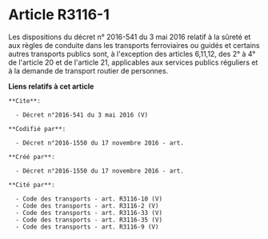 # Article R3116-1

Les dispositions du décret n° 2016-541 du 3 mai 2016 relatif à la sûreté et aux règles de conduite dans les transports
ferroviaires ou guidés et certains autres transports publics sont, à l'exception des articles 6,11,12, des 2° à 4° de
l'article 20 et de l'article 21, applicables aux services publics réguliers et à la demande de transport routier de
personnes.

**Liens relatifs à cet article**

	**Cite**:

	  - Décret n°2016-541 du 3 mai 2016 (V)

	**Codifié par**:

	  - Décret n°2016-1550 du 17 novembre 2016 - art.

	**Créé par**:

	  - Décret n°2016-1550 du 17 novembre 2016 - art.

	**Cité par**:

	  - Code des transports - art. R3116-10 (V)
	  - Code des transports - art. R3116-2 (V)
	  - Code des transports - art. R3116-33 (V)
	  - Code des transports - art. R3116-35 (V)
	  - Code des transports - art. R3116-9 (V)
